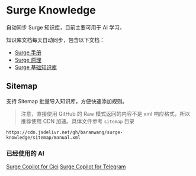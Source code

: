 # Surge Knowledge

自动同步 Surge 知识库，目前主要可用于 AI 学习。

知识库文档每天自动同步，包含以下文档：

- [Surge 手册](https://manual.nssurge.com/)
- [Surge 原理](https://manual.nssurge.com/book/understanding-surge/en/)
- [Surge 基础知识库](https://kb.nssurge.com/surge-knowledge-base)

## Sitemap

支持 Sitemap 批量导入知识库，方便快速添加规则。

> 注意，直接使用 GitHub 的 Raw 模式返回的内容不是 xml 响应格式，所以推荐使用 CDN 加速。具体文件参考 `sitemap` 目录

```
https://cdn.jsdelivr.net/gh/baranwang/surge-knowledge/sitemap/manual.xml
```

### 已经使用的 AI

[Surge Copilot for Cici](https://ciciai.com/bot/RIOuXtsr)
[Surge Copilot for Telegram](https://t.me/surge_copilot_bot)
